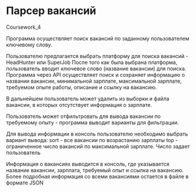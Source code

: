 # Парсер вакансий
Coursework_4


Программа осуществляет поиск вакансий по заданному пользователем ключевому слову.

Пользователю предлагается выбрать платформу для поиска вакансий - HeadHunter или SuperJob
После того как была выбрана платформа, пользователь вводит ключевое слово (название вакансии) для поиска.
Программа через API осуществляет поиск и сохраняет информацию о названии вакансии, минимальной зарплате, максимальной зарплате, требуемом опыте работы, описание и ссылку на вакансию.

В дальнейшем пользователь может удалить из выборки и файла вакансии, в которых отсутствует информация о зарплате.

Пользователь может отфильтровать для вывода вакансии по требуемому опыту - программа выводит варианты для фильтрации.

Для вывода информации в консоль пользователю необходимо выбрать вариант вывода:
sort - все вакансии по возрастанию зарплаты
top - ограниченное число вакансий по максимальной зарплате. Число задает пользователь

Информация о вакансиях выводится в консоль, где указывается название вакансии, зарплата, требуемый опыт и ссылка на вакансию.
Более подробная информация со всеми вакансиями остается в файле в формате JSON


